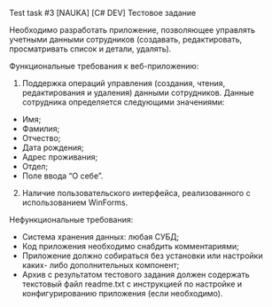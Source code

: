 Test task #3
[NAUKA] [C# DEV] Тестовое задание

Необходимо разработать приложение, позволяющее управлять учетными
данными сотрудников (создавать, редактировать, просматривать список и
детали, удалять).

Функциональные требования к веб-приложению:
1. Поддержка операций управления (создания, чтения, редактирования и
удаления) данными сотрудников.
Данные сотрудника определяется следующими значениями:
- Имя;
- Фамилия;
- Отчество;
- Дата рождения;
- Адрес проживания;
- Отдел;
- Поле ввода “О себе”.

2. Наличие пользовательского интерфейса, реализованного c
использованием WinForms.

Нефункциональные требования:
- Система хранения данных: любая СУБД;
- Код приложения необходимо снабдить комментариями;
- Приложение должно собираться без установки или настройки каких-
либо дополнительных компонент;
- Архив с результатом тестового задания должен содержать текстовый
файл readme.txt с инструкцией по настройке и конфигурированию
приложения (если необходимо).
